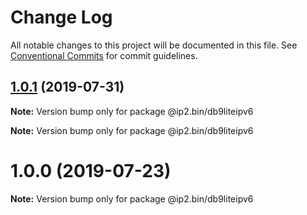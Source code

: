 # Change Log

All notable changes to this project will be documented in this file.
See [Conventional Commits](https://conventionalcommits.org) for commit guidelines.

## [1.0.1](https://github.com/honzahommer/node-ip2.bin/compare/v1.0.0...v1.0.1) (2019-07-31)

**Note:** Version bump only for package @ip2.bin/db9liteipv6







**Note:** Version bump only for package @ip2.bin/db9liteipv6





# 1.0.0 (2019-07-23)

**Note:** Version bump only for package @ip2.bin/db9liteipv6
